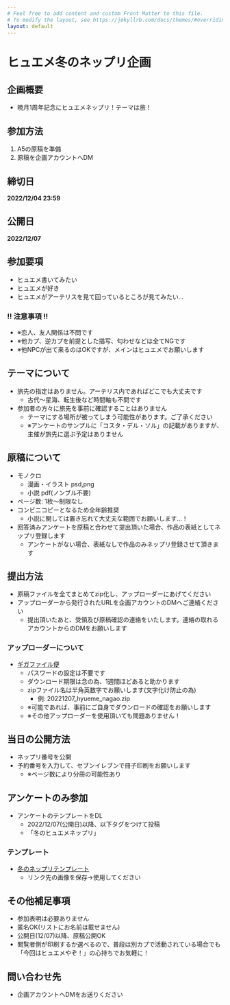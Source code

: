 ```yaml
---
# Feel free to add content and custom Front Matter to this file.
# To modify the layout, see https://jekyllrb.com/docs/themes/#overriding-theme-defaults
layout: default
---
```


# ヒュエメ冬のネップリ企画

## 企画概要
* 暁月1周年記念にヒュエメネップリ！テーマは旅！

## 参加方法
1. A5の原稿を準備
1. 原稿を企画アカウントへDM

## 締切日
**2022/12/04 23:59**

## 公開日
**2022/12/07**

## 参加要項
* ヒュエメ書いてみたい
* ヒュエメが好き
* ヒュエメがアーテリスを見て回っているところが見てみたい...

### !! 注意事項 !!
* ※恋人、友人関係は不問です
* ※他カプ、逆カプを前提とした描写、匂わせなどは全てNGです
* ※他NPCが出て来るのはOKですが、メインはヒュエメでお願いします

## テーマについて
* 旅先の指定はありません。アーテリス内であればどこでも大丈夫です
    * 古代〜星海、転生後など時間軸も不問です
* 参加者の方々に旅先を事前に確認することはありません
    * テーマにする場所が被ってしまう可能性があります。ご了承ください
    * ※アンケートのサンプルに「コスタ・デル・ソル」の記載がありますが、主催が旅先に選ぶ予定はありません

## 原稿について
* モノクロ
    * 漫画・イラスト psd,png
    * 小説 pdf(ノンブル不要)
* ページ数: 1枚〜制限なし
* コンビニコピーとなるため全年齢推奨
    * 小説に関しては置き忘れて大丈夫な範囲でお願いします…！
* 回答済みアンケートを原稿と合わせて提出頂いた場合、作品の表紙としてネップリ登録します
    * アンケートがない場合、表紙なしで作品のみネップリ登録させて頂きます

## 提出方法
* 原稿ファイルを全てまとめてzip化し、アップローダーにあげてください
* アップローダーから発行されたURLを企画アカウントのDMへご連絡ください
    * 提出頂いたあと、受領及び原稿確認の連絡をいたします。連絡の取れるアカウントからのDMをお願いします

### アップローダーについて
* [ギガファイル便](https://gigafile.nu/)
    * パスワードの設定は不要です
    * ダウンロード期限は念の為、1週間ほどあると助かります
    * zipファイル名は半角英数字でお願いします(文字化け防止の為)
        * 例: 20221207_hyueme_nagao.zip
    * ※可能であれば、事前にご自身でダウンロードの確認をお願いします
    * ※その他アップローダーを使用頂いても問題ありません！


## 当日の公開方法
* ネップリ番号を公開
* 予約番号を入力して、セブンイレブンで冊子印刷をお願いします
    * ※ページ数により分冊の可能性あり

## アンケートのみ参加
* アンケートのテンプレートをDL
    * 2022/12/07(公開日)以降、以下タグをつけて投稿
    * 「冬のヒュエメネップリ」

### テンプレート
* <a href="http://geminiemet.html.xdomain.jp/net/ankehuyu.png">冬のネップリテンプレート</a> 
    * リンク先の画像を保存->使用してください

## その他補足事項
* 参加表明は必要ありません
* 匿名OK(リストにお名前は載せません)
* 公開日(12/07)以降、原稿公開OK
* 閲覧者側が印刷するか選べるので、普段は別カプで活動されている場合でも「今回はヒュエメやぞ！」の心持ちでお気軽に！

## 問い合わせ先
* 企画アカウントへDMをお送りください




